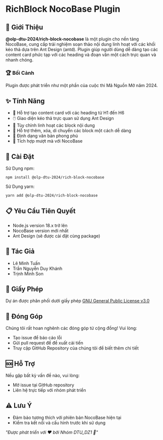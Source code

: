 # RichBlock NocoBase Plugin
## 🌟 Giới Thiệu
**@olp-dtu-2024/rich-block-nocobase** là một plugin cho nền tảng NocoBase, cung cấp trải nghiệm soạn thảo nội dung linh hoạt với các khối kéo thả dựa trên Ant Design (antd). Plugin giúp người dùng dễ dàng tạo các content card phức tạp với các heading và đoạn văn một cách trực quan và nhanh chóng.
### 🏆 Bối Cảnh
Plugin được phát triển như một phần của cuộc thi Mã Nguồn Mở năm 2024.

## ✨ Tính Năng
- 📝 Hỗ trợ tạo content card với các heading từ H1 đến H6
- 🖱️ Giao diện kéo thả trực quan sử dụng Ant Design
- 🔧 Tùy chỉnh linh hoạt các block nội dung
- 🔀 Hỗ trợ thêm, xóa, di chuyển các block một cách dễ dàng
- 🎨 Định dạng văn bản phong phú
- 🔗 Tích hợp mượt mà với NocoBase

## 🚀 Cài Đặt
Sử Dụng npm:

```
npm install @olp-dtu-2024/rich-block-nocobase
```
Sử Dụng yarn:
```
yarn add @olp-dtu-2024/rich-block-nocobase
```
## 📋 Yêu Cầu Tiên Quyết
- Node.js version 18.x trở lên
- NocoBase version mới nhất
- Ant Design (sẽ được cài đặt cùng package)
## 👥 Tác Giả
- Lê Minh Tuấn
- Trần Nguyễn Duy Khánh
- Trịnh Minh Son
## 📄 Giấy Phép
Dự án được phân phối dưới giấy phép [GNU General Public License v3.0 ](https://github.com/olp-dtu-2024/DTU-GreenHope/blob/main/LICENCE)
## 🤝 Đóng Góp
Chúng tôi rất hoan nghênh các đóng góp từ cộng đồng! Vui lòng:

- Tạo issue để báo cáo lỗi
- Gửi pull request để đề xuất cải tiến
- Truy cập GitHub Repository của chúng tôi để biết thêm chi tiết

## 🆘 Hỗ Trợ
Nếu gặp bất kỳ vấn đề nào, vui lòng:

- Mở issue tại GitHub repository
- Liên hệ trực tiếp với nhóm phát triển
## ⚠️ Lưu Ý
- Đảm bảo tương thích với phiên bản NocoBase hiện tại
- Kiểm tra kết nối và cấu hình trước khi sử dụng



*"Được phát triển với ❤️ bởi Nhóm DTU_DZ1 🌟"*

